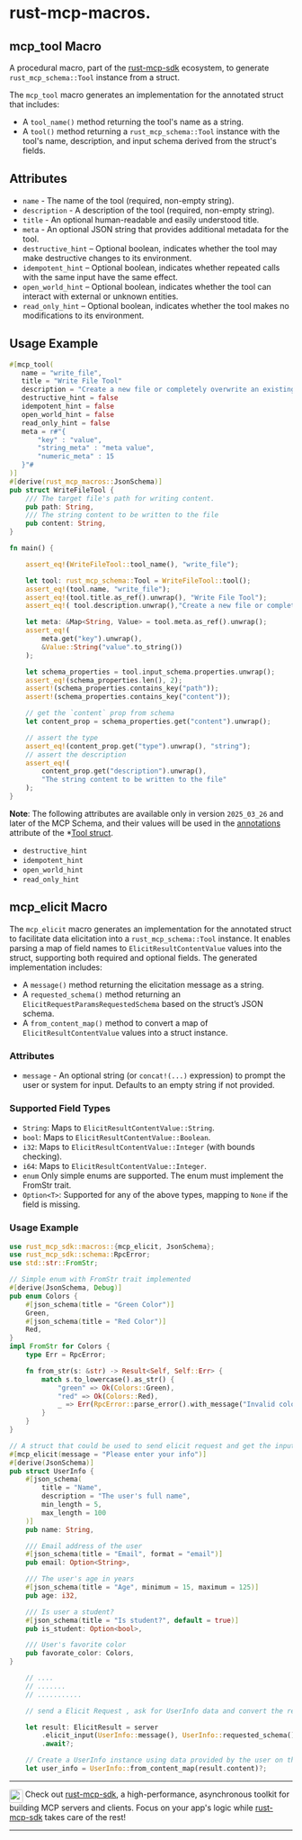# rust-mcp-macros.


## mcp_tool Macro

A procedural macro, part of the [rust-mcp-sdk](https://github.com/rust-mcp-stack/rust-mcp-sdk) ecosystem, to generate `rust_mcp_schema::Tool` instance from a struct.

The `mcp_tool` macro generates an implementation for the annotated struct that includes:

- A `tool_name()` method returning the tool's name as a string.
- A `tool()` method returning a `rust_mcp_schema::Tool` instance with the tool's name,
  description, and input schema derived from the struct's fields.

## Attributes

- `name` - The name of the tool (required, non-empty string).
- `description` - A description of the tool (required, non-empty string).
- `title` - An optional human-readable and easily understood title.
- `meta` - An optional JSON string that provides additional metadata for the tool.
- `destructive_hint` – Optional boolean, indicates whether the tool may make destructive changes to its environment.
- `idempotent_hint` – Optional boolean, indicates whether repeated calls with the same input have the same effect.
- `open_world_hint` – Optional boolean, indicates whether the tool can interact with external or unknown entities.
- `read_only_hint` – Optional boolean, indicates whether the tool makes no modifications to its environment.



## Usage Example

```rust
#[mcp_tool(
   name = "write_file",
   title = "Write File Tool"
   description = "Create a new file or completely overwrite an existing file with new content."
   destructive_hint = false
   idempotent_hint = false
   open_world_hint = false
   read_only_hint = false
   meta = r#"{
       "key" : "value",
       "string_meta" : "meta value",
       "numeric_meta" : 15
   }"#
)]
#[derive(rust_mcp_macros::JsonSchema)]
pub struct WriteFileTool {
    /// The target file's path for writing content.
    pub path: String,
    /// The string content to be written to the file
    pub content: String,
}

fn main() {

    assert_eq!(WriteFileTool::tool_name(), "write_file");

    let tool: rust_mcp_schema::Tool = WriteFileTool::tool();
    assert_eq!(tool.name, "write_file");
    assert_eq!(tool.title.as_ref().unwrap(), "Write File Tool");
    assert_eq!( tool.description.unwrap(),"Create a new file or completely overwrite an existing file with new content.");

    let meta: &Map<String, Value> = tool.meta.as_ref().unwrap();
    assert_eq!(
        meta.get("key").unwrap(),
        &Value::String("value".to_string())
    );

    let schema_properties = tool.input_schema.properties.unwrap();
    assert_eq!(schema_properties.len(), 2);
    assert!(schema_properties.contains_key("path"));
    assert!(schema_properties.contains_key("content"));

    // get the `content` prop from schema
    let content_prop = schema_properties.get("content").unwrap();

    // assert the type
    assert_eq!(content_prop.get("type").unwrap(), "string");
    // assert the description
    assert_eq!(
        content_prop.get("description").unwrap(),
        "The string content to be written to the file"
    );
}

```




**Note**: The following attributes are available only in version `2025_03_26` and later of the MCP Schema, and their values will be used in the [annotations](https://github.com/rust-mcp-stack/rust-mcp-schema/blob/main/src/generated_schema/2025_03_26/mcp_schema.rs#L5557) attribute of the *[Tool struct](https://github.com/rust-mcp-stack/rust-mcp-schema/blob/main/src/generated_schema/2025_03_26/mcp_schema.rs#L5554-L5566).

- `destructive_hint`
- `idempotent_hint`
- `open_world_hint`
- `read_only_hint`





## mcp_elicit Macro

The `mcp_elicit` macro generates an implementation for the annotated struct to facilitate data elicitation into a `rust_mcp_schema::Tool` instance. It enables parsing a map of field names to `ElicitResultContentValue` values into the struct, supporting both required and optional fields. The generated implementation includes:

- A `message()` method returning the elicitation message as a string.
- A `requested_schema()` method returning an `ElicitRequestParamsRequestedSchema` based on the struct’s JSON schema.
- A `from_content_map()` method to convert a map of `ElicitResultContentValue` values into a struct instance.

### Attributes

- `message` - An optional string (or `concat!(...)` expression) to prompt the user or system for input. Defaults to an empty string if not provided.

### Supported Field Types

- `String`: Maps to `ElicitResultContentValue::String`.
- `bool`: Maps to `ElicitResultContentValue::Boolean`.
- `i32`: Maps to `ElicitResultContentValue::Integer` (with bounds checking).
- `i64`: Maps to `ElicitResultContentValue::Integer`.
- `enum` Only simple enums are supported. The enum must implement the FromStr trait.
- `Option<T>`: Supported for any of the above types, mapping to `None` if the field is missing.


### Usage Example

```rust
use rust_mcp_sdk::macros::{mcp_elicit, JsonSchema};
use rust_mcp_sdk::schema::RpcError;
use std::str::FromStr;

// Simple enum with FromStr trait implemented
#[derive(JsonSchema, Debug)]
pub enum Colors {
    #[json_schema(title = "Green Color")]
    Green,
    #[json_schema(title = "Red Color")]
    Red,
}
impl FromStr for Colors {
    type Err = RpcError;

    fn from_str(s: &str) -> Result<Self, Self::Err> {
        match s.to_lowercase().as_str() {
            "green" => Ok(Colors::Green),
            "red" => Ok(Colors::Red),
            _ => Err(RpcError::parse_error().with_message("Invalid color".to_string())),
        }
    }
}

// A struct that could be used to send elicit request and get the input from the user
#[mcp_elicit(message = "Please enter your info")]
#[derive(JsonSchema)]
pub struct UserInfo {
    #[json_schema(
        title = "Name",
        description = "The user's full name",
        min_length = 5,
        max_length = 100
    )]
    pub name: String,

    /// Email address of the user
    #[json_schema(title = "Email", format = "email")]
    pub email: Option<String>,

    /// The user's age in years
    #[json_schema(title = "Age", minimum = 15, maximum = 125)]
    pub age: i32,

    /// Is user a student?
    #[json_schema(title = "Is student?", default = true)]
    pub is_student: Option<bool>,

    /// User's favorite color
    pub favorate_color: Colors,
}

    // ....
    // .......
    // ...........

    // send a Elicit Request , ask for UserInfo data and convert the result back to a valid UserInfo instance

    let result: ElicitResult = server
        .elicit_input(UserInfo::message(), UserInfo::requested_schema())
        .await?;

    // Create a UserInfo instance using data provided by the user on the client side
    let user_info = UserInfo::from_content_map(result.content)?;


```

---

<img align="top" src="assets/rust-mcp-stack-icon.png" width="24" style="border-radius:0.2rem;"> Check out [rust-mcp-sdk](https://github.com/rust-mcp-stack/rust-mcp-sdk), a high-performance, asynchronous toolkit for building MCP servers and clients. Focus on your app's logic while [rust-mcp-sdk](https://github.com/rust-mcp-stack/rust-mcp-sdk) takes care of the rest!

---
